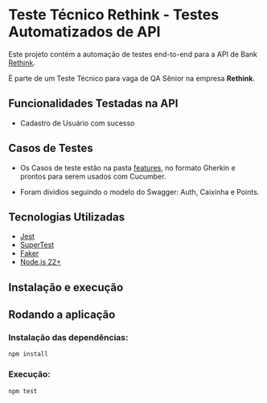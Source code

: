# Teste Técnico Rethink - Testes Automatizados de API

Este projeto contém a automação de testes end-to-end para a API de Bank [Rethink](https://points-app-backend.vercel.app/docs).

É parte de um Teste Técnico para vaga de QA Sênior na empresa **Rethink**.

## Funcionalidades Testadas na API

- Cadastro de Usuário com sucesso

## Casos de Testes 

- Os Casos de teste estão na pasta [features](./features), no formato Gherkin e prontos para serem usados com Cucumber.

- Foram dividios seguindo o modelo do Swagger: Auth, Caixinha e Points.

## Tecnologias Utilizadas

- [Jest](http://jestjs.io/)
- [SuperTest](https://www.npmjs.com/package/supertest)
- [Faker](https://fakerjs.dev/)
- [Node.js 22+](https://nodejs.org/en/download)


## Instalação e execução

## Rodando a aplicação

### Instalação das dependências:

```
npm install
```

### Execução:

```
npm test
```